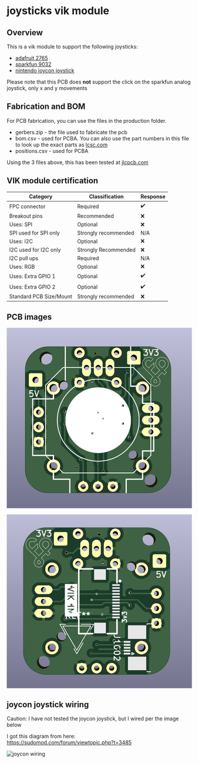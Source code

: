 # joysticks vik module

## Overview

This is a vik module to support the following joysticks:  
* [adafruit 2765](https://www.adafruit.com/product/2765)
* [sparkfun 9032](https://www.sparkfun.com/products/9032)
* [nintendo joycon joystick](https://www.amazon.com/Replacement-Joystick-Nintendo-Original-Professional/dp/B08397JQZG/)

Please note that this PCB does **not** support the click on the sparkfun analog joystick, only x and y movements

## Fabrication and BOM

For PCB fabrication, you can use the files in the production folder.

* gerbers.zip - the file used to fabricate the pcb
* bom.csv - used for PCBA. You can also use the part numbers in this file to look up the exact parts as [lcsc.com](https://lcsc.com)
* positions.csv - used for PCBA

Using the 3 files above, this has been tested at [jlcpcb.com](https://jlcpcb.com)


## VIK module certification

| Category                | Classification          | Response           |
| ----------------------- | ----------------------- | ------------------ |
| FPC connector           | Required                | :heavy_check_mark: |
| Breakout pins           | Recommended             | :x:                |
| Uses: SPI               | Optional                | :x:                |
| SPI used for SPI only   | Strongly recommended    | N/A                |
| Uses: I2C               | Optional                | :x:                |
| I2C used for I2C only   | Strongly Recommended    | :x:                |
| I2C pull ups            | Required                | N/A                |
| Uses: RGB               | Optional                | :x:                |
| Uses: Extra GPIO 1      | Optional                | :heavy_check_mark: |
| Uses: Extra GPIO 2      | Optional                | :heavy_check_mark: |
| Standard PCB Size/Mount | Strongly recommended    | :x:                |

## PCB images

![pcb front](images/joysticks-module-front.png)

![pcb back](images/joysticks-module-back.png)


## joycon joystick wiring

Caution: I have not tested the joycon joystick, but I wired per the image below  

I got this diagram from here:  
https://sudomod.com/forum/viewtopic.php?t=3485
  

![joycon wiring](images/joycon-wiring.png)
